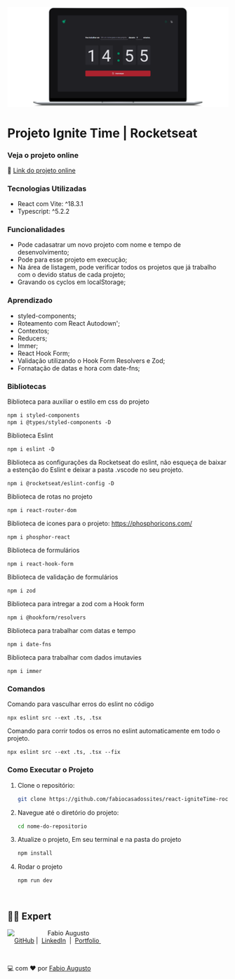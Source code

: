![Imagem do projeto](src/assets/projeto.png)

# Projeto Ignite Time | Rocketseat

### Veja o projeto online

🚀 [Link do projeto online]()

### Tecnologias Utilizadas

- React com Vite: ^18.3.1
- Typescript: ^5.2.2

### Funcionalidades

- Pode cadasatrar um novo projeto com nome e tempo de desenvolvimento;
- Pode para esse projeto em execução;
- Na área de listagem, pode verificar todos os projetos que já trabalho com o devido status de cada projeto;
- Gravando os cyclos em localStorage;

### Aprendizado

- styled-components;
- Roteamento com React Autodown';
- Contextos;
- Reducers;
- Immer;
- React Hook Form;
- Validação utilizando o Hook Form Resolvers e Zod;
- Fornatação de datas e hora com date-fns;

### Bibliotecas

Biblioteca para auxiliar o estilo em css do projeto

```
npm i styled-components
npm i @types/styled-components -D
```

Biblioteca Eslint

```
npm i eslint -D
```

Biblioteca as configurações da Rocketseat do eslint, não esqueça de baixar a estenção do Eslint e deixar a pasta .vscode no seu projeto.

```
npm i @rocketseat/eslint-config -D
```

Biblioteca de rotas no projeto

```
npm i react-router-dom
```

Biblioteca de icones para o projeto: https://phosphoricons.com/

```
npm i phosphor-react
```

Biblioteca de formulários

```
npm i react-hook-form
```

Biblioteca de validação de formulários

```
npm i zod
```

Biblioteca para intregar a zod com a Hook form

```
npm i @hookform/resolvers
```

Biblioteca para trabalhar com datas e tempo

```
npm i date-fns
```

Biblioteca para trabalhar com dados imutavies

```
npm i immer
```

### Comandos

Comando para vasculhar erros do eslint no código

```
npx eslint src --ext .ts, .tsx
```

Comando para corrir todos os erros no eslint automaticamente em todo o projeto.

```
npx eslint src --ext .ts, .tsx --fix
```

### Como Executar o Projeto

1. Clone o repositório:

   ```bash
   git clone https://github.com/fabiocasadossites/react-igniteTime-rocketseat.git
   ```

2. Navegue até o diretório do projeto:

   ```bash
   cd nome-do-repositorio
   ```

3. Atualize o projeto, Em seu terminal e na pasta do projeto

   ```bash
   npm install
   ```

4. Rodar o projeto

   ```bash
   npm run dev
   ```

<br>

## 👨‍💻 Expert

<p>
    <img 
      align=left 
      margin=10 
      width=80 
      src="https://avatars.githubusercontent.com/u/44373172"
    />
    <p>&nbsp&nbsp&nbspFabio Augusto<br>
    &nbsp&nbsp&nbsp
    <a href="https://github.com/fabiocasadossites">
    GitHub</a>&nbsp;|&nbsp;
    <a href="https://www.linkedin.com/in/fabioasa/">LinkedIn</a>
&nbsp;|&nbsp;
    <a href="https://www.fabioaugusto.dev/">
    Portfolio </a>
&nbsp;&nbsp;</p>
</p>
<br/>
<p>

💻 com ❤️ por [Fabio Augusto](https://github.com/fabiocasadossites)
